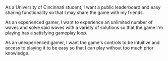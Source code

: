 As a University of Cincinnati student, I want a public leaderboard and easy sharing functionality so that I may share the game with my friends.

As an experienced gamer, I want to experience an unlimited number of waves and solve said waves with a variety of solutions so that the game I'm playing has a satisfying gameplay loop.

As an unexperienced gamer, I want the game's controls to be intuitive and access to playing it to be easy so that I can play without too much prior knowledge.